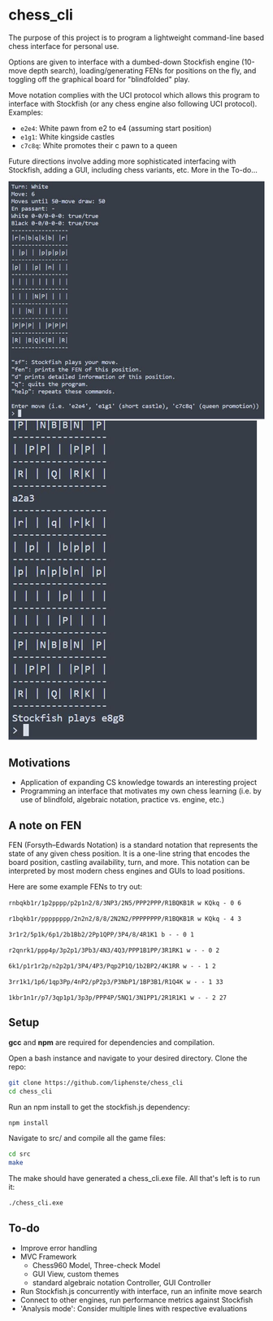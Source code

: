 <h1>chess_cli</h1>

The purpose of this project is to program a lightweight command-line based chess interface for personal use.

Options are given to interface with a dumbed-down Stockfish engine (10-move depth search), loading/generating FENs for positions on the fly, and toggling off the graphical board for "blindfolded" play.

Move notation complies with the UCI protocol which allows this program to interface with Stockfish (or any chess engine also following UCI protocol). Examples:
- `e2e4`: White pawn from e2 to e4 (assuming start position)
- `e1g1`: White kingside castles
- `c7c8q`: White promotes their c pawn to a queen

Future directions involve adding more sophisticated interfacing with Stockfish, adding a GUI, including chess variants, etc. More in the To-do...

![interface](img/interface.jpg)
![stockfish](img/stockfish.jpg)

<h2>Motivations</h2>

- Application of expanding CS knowledge towards an interesting project
- Programming an interface that motivates my own chess learning (i.e. by use of blindfold, algebraic notation, practice vs. engine, etc.)

<h2>A note on FEN</h2>

FEN (Forsyth–Edwards Notation) is a standard notation that represents the state of any given chess position. It is a one-line string that encodes the board position, castling availability, turn, and more. This notation can be interpreted by most modern chess engines and GUIs to load positions.

Here are some example FENs to try out:

`rnbqkb1r/1p2pppp/p2p1n2/8/3NP3/2N5/PPP2PPP/R1BQKB1R w KQkq - 0 6`

`r1bqkb1r/pppppppp/2n2n2/8/8/2N2N2/PPPPPPPP/R1BQKB1R w KQkq - 4 3`

`3r1r2/5p1k/6p1/2b1Bb2/2Pp1QPP/3P4/8/4R1K1 b - - 0 1`

`r2qnrk1/ppp4p/3p2p1/3Pb3/4N3/4Q3/PPP1B1PP/3R1RK1 w - - 0 2`

`6k1/p1r1r2p/n2p2p1/3P4/4P3/Pqp2P1Q/1b2BP2/4K1RR w - - 1 2`

`3rr1k1/1p6/1qp3Pp/4nP2/pP2p3/P3NbP1/1BP3B1/R1Q4K w - - 1 33`

`1kbr1n1r/p7/3qp1p1/3p3p/PPP4P/5NQ1/3N1PP1/2R1R1K1 w - - 2 27`


<h2>Setup</h2>

**gcc** and **npm** are required for dependencies and compilation.

Open a bash instance and navigate to your desired directory.
Clone the repo:
```bash
git clone https://github.com/liphenste/chess_cli
cd chess_cli
```
Run an npm install to get the stockfish.js dependency:
```bash
npm install
```
Navigate to src/ and compile all the game files:
```bash
cd src
make
```
The make should have generated a chess_cli.exe file. All that's left is to run it:
```bash
./chess_cli.exe
```

<h2>To-do</h2>

- Improve error handling
- MVC Framework
  - Chess960 Model, Three-check Model
  - GUI View, custom themes
  - standard algebraic notation Controller, GUI Controller
- Run Stockfish.js concurrently with interface, run an infinite move search
- Connect to other engines, run performance metrics against Stockfish
- 'Analysis mode': Consider multiple lines with respective evaluations
